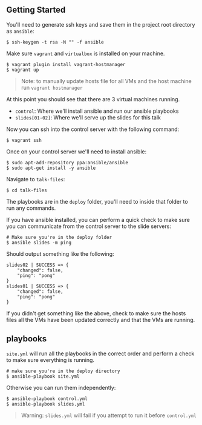 ## Getting Started

You'll need to generate ssh keys and save them in the project root directory as `ansible`:

    $ ssh-keygen -t rsa -N "" -f ansible

Make sure `vagrant` and `virtualbox` is installed on your machine.

    $ vagrant plugin install vagrant-hostmanager
    $ vagrant up

> Note: to manually update hosts file for all VMs and the host machine run `vagrant hostmanager`

At this point you should see that there are 3 virtual machines running.
 
 - `control`: Where we'll install ansible and run our ansible playbooks
 - `slides[01-02]`: Where we'll serve up the slides for this talk

Now you can ssh into the control server with the following command:

    $ vagrant ssh

Once on your control server we'll need to install ansible:

    $ sudo apt-add-repository ppa:ansible/ansible
    $ sudo apt-get install -y ansible

Navigate to `talk-files`:

    $ cd talk-files

The playbooks are in the `deploy` folder, you'll need to inside that folder to run any commands.

If you have ansible installed, you can perform a quick check to make sure you can communicate from the control server to the slide servers:

    # Make sure you're in the deploy folder
    $ ansible slides -m ping

Should output something like the following:

    slides02 | SUCCESS => {
        "changed": false, 
        "ping": "pong"
    }
    slides01 | SUCCESS => {
        "changed": false, 
        "ping": "pong"
    }

If you didn't get something like the above, check to make sure the hosts files all the VMs have been updated correctly and that the VMs are running.

## playbooks

`site.yml` will run all the playbooks in the correct order and perform a check to make sure everything is running.

    # make sure you're in the deploy directory
    $ ansible-playbook site.yml

Otherwise you can run them independently:

    $ ansible-playbook control.yml
    $ ansible-playbook slides.yml

> Warning: `slides.yml` will fail if you attempt to run it before `control.yml`

